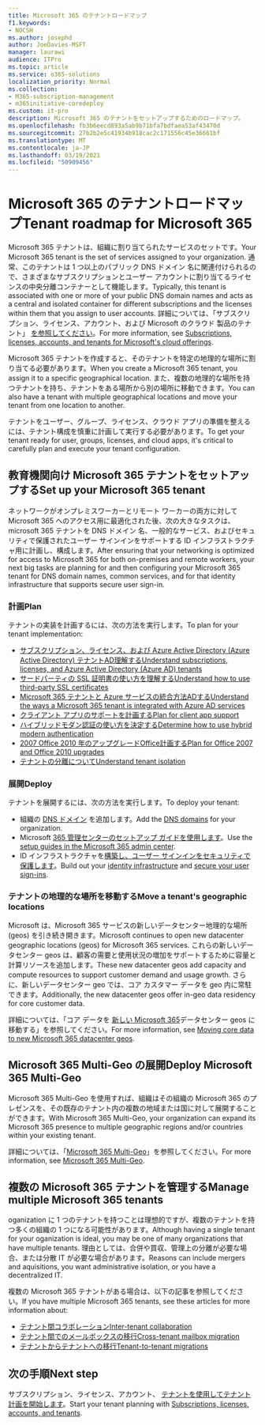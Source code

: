 ```yaml
---
title: Microsoft 365 のテナントロードマップ
f1.keywords:
- NOCSH
ms.author: josephd
author: JoeDavies-MSFT
manager: laurawi
audience: ITPro
ms.topic: article
ms.service: o365-solutions
localization_priority: Normal
ms.collection:
- M365-subscription-management
- m365initiative-coredeploy
ms.custom: it-pro
description: Microsoft 365 のテナントをセットアップするためのロードマップ。
ms.openlocfilehash: fb3b6eecd893a5ab9b71bfa7bdfaea53af43470d
ms.sourcegitcommit: 27b2b2e5c41934b918cac2c171556c45e36661bf
ms.translationtype: MT
ms.contentlocale: ja-JP
ms.lasthandoff: 03/19/2021
ms.locfileid: "50909456"
---
```

# <a name="tenant-roadmap-for-microsoft-365"></a><span data-ttu-id="b7fb6-103">Microsoft 365 のテナントロードマップ</span><span class="sxs-lookup"><span data-stu-id="b7fb6-103">Tenant roadmap for Microsoft 365</span></span>

<span data-ttu-id="b7fb6-104">Microsoft 365 テナントは、組織に割り当てられたサービスのセットです。</span><span class="sxs-lookup"><span data-stu-id="b7fb6-104">Your Microsoft 365 tenant is the set of services assigned to your organization.</span></span> <span data-ttu-id="b7fb6-105">通常、このテナントは 1 つ以上のパブリック DNS ドメイン 名に関連付けられるので、さまざまなサブスクリプションとユーザー アカウントに割り当てるライセンスの中央分離コンテナーとして機能します。</span><span class="sxs-lookup"><span data-stu-id="b7fb6-105">Typically, this tenant is associated with one or more of your public DNS domain names and acts as a central and isolated container for different subscriptions and the licenses within them that you assign to user accounts.</span></span> <span data-ttu-id="b7fb6-106">詳細については、「サブスクリプション、ライセンス、アカウント、および Microsoft のクラウド 製品のテナント」 [を参照してください](subscriptions-licenses-accounts-and-tenants-for-microsoft-cloud-offerings.md)。</span><span class="sxs-lookup"><span data-stu-id="b7fb6-106">For more information, see [Subscriptions, licenses, accounts, and tenants for Microsoft's cloud offerings](subscriptions-licenses-accounts-and-tenants-for-microsoft-cloud-offerings.md).</span></span>

<span data-ttu-id="b7fb6-107">Microsoft 365 テナントを作成すると、そのテナントを特定の地理的な場所に割り当てる必要があります。</span><span class="sxs-lookup"><span data-stu-id="b7fb6-107">When you create a Microsoft 365 tenant, you assign it to a specific geographical location.</span></span> <span data-ttu-id="b7fb6-108">また、複数の地理的な場所を持つテナントを持ち、テナントをある場所から別の場所に移動できます。</span><span class="sxs-lookup"><span data-stu-id="b7fb6-108">You can also have a tenant with multiple geographical locations and move your tenant from one location to another.</span></span>

<span data-ttu-id="b7fb6-109">テナントをユーザー、グループ、ライセンス、クラウド アプリの準備を整えるには、テナント構成を慎重に計画して実行する必要があります。</span><span class="sxs-lookup"><span data-stu-id="b7fb6-109">To get your tenant ready for user, groups, licenses, and cloud apps, it's critical to carefully plan and execute your tenant configuration.</span></span>

## <a name="set-up-your-microsoft-365-tenant"></a><span data-ttu-id="b7fb6-110">教育機関向け Microsoft 365 テナントをセットアップする</span><span class="sxs-lookup"><span data-stu-id="b7fb6-110">Set up your Microsoft 365 tenant</span></span>

<span data-ttu-id="b7fb6-111">ネットワークがオンプレミスワーカーとリモート ワーカーの両方に対して Microsoft 365 へのアクセス用に最適化された後、次の大きなタスクは、microsoft 365 テナントを DNS ドメイン 名、一般的なサービス、およびセキュリティで保護されたユーザー サインインをサポートする ID インフラストラクチャ用に計画し、構成します。</span><span class="sxs-lookup"><span data-stu-id="b7fb6-111">After ensuring that your networking is optimized for access to Microsoft 365 for both on-premises and remote workers, your next big tasks are planning for and then configuring your Microsoft 365 tenant for DNS domain names, common services, and for that identity infrastructure that supports secure user sign-in.</span></span>

### <a name="plan"></a><span data-ttu-id="b7fb6-112">計画</span><span class="sxs-lookup"><span data-stu-id="b7fb6-112">Plan</span></span>

<span data-ttu-id="b7fb6-113">テナントの実装を計画するには、次の方法を実行します。</span><span class="sxs-lookup"><span data-stu-id="b7fb6-113">To plan for your tenant implementation:</span></span>

- [<span data-ttu-id="b7fb6-114">サブスクリプション、ライセンス、および Azure Active Directory (Azure Active Directory) テナントAD理解する</span><span class="sxs-lookup"><span data-stu-id="b7fb6-114">Understand subscriptions, licenses, and Azure Active Directory (Azure AD) tenants</span></span>](subscriptions-licenses-accounts-and-tenants-for-microsoft-cloud-offerings.md)
- [<span data-ttu-id="b7fb6-115">サードパーティの SSL 証明書の使い方を理解する</span><span class="sxs-lookup"><span data-stu-id="b7fb6-115">Understand how to use third-party SSL certificates</span></span>](plan-for-third-party-ssl-certificates.md)
- [<span data-ttu-id="b7fb6-116">Microsoft 365 テナントと Azure サービスの統合方法ADする</span><span class="sxs-lookup"><span data-stu-id="b7fb6-116">Understand the ways a Microsoft 365 tenant is integrated with Azure AD services</span></span>](integrated-apps-and-azure-ads.md)
- [<span data-ttu-id="b7fb6-117">クライアント アプリのサポートを計画する</span><span class="sxs-lookup"><span data-stu-id="b7fb6-117">Plan for client app support</span></span>](microsoft-365-client-support-certificate-based-authentication.md)
- [<span data-ttu-id="b7fb6-118">ハイブリッドモダン認証の使い方を決定する</span><span class="sxs-lookup"><span data-stu-id="b7fb6-118">Determine how to use hybrid modern authentication</span></span>](hybrid-modern-auth-overview.md)
- [<span data-ttu-id="b7fb6-119">2007 Office 2010 年のアップグレードOffice計画する</span><span class="sxs-lookup"><span data-stu-id="b7fb6-119">Plan for Office 2007 and Office 2010 upgrades</span></span>](plan-upgrade-previous-versions-office.md)
- [<span data-ttu-id="b7fb6-120">テナントの分離について</span><span class="sxs-lookup"><span data-stu-id="b7fb6-120">Understand tenant isolation</span></span>](microsoft-365-tenant-isolation-overview.md)

### <a name="deploy"></a><span data-ttu-id="b7fb6-121">展開</span><span class="sxs-lookup"><span data-stu-id="b7fb6-121">Deploy</span></span>

<span data-ttu-id="b7fb6-122">テナントを展開するには、次の方法を実行します。</span><span class="sxs-lookup"><span data-stu-id="b7fb6-122">To deploy your tenant:</span></span> 

- <span data-ttu-id="b7fb6-123">組織の [DNS ドメイン](../admin/setup/add-domain.md) を追加します。</span><span class="sxs-lookup"><span data-stu-id="b7fb6-123">Add the [DNS domains](../admin/setup/add-domain.md) for your organization.</span></span>
- <span data-ttu-id="b7fb6-124">Microsoft [365 管理センターのセットアップ ガイドを使用します](setup-guides-for-microsoft-365.md)。</span><span class="sxs-lookup"><span data-stu-id="b7fb6-124">Use the [setup guides in the Microsoft 365 admin center](setup-guides-for-microsoft-365.md).</span></span>
- <span data-ttu-id="b7fb6-125">ID インフラストラクチャを[構築し、](identity-roadmap-microsoft-365.md)[ユーザー サインインをセキュリティで保護します](microsoft-365-secure-sign-in.md)。</span><span class="sxs-lookup"><span data-stu-id="b7fb6-125">Build out your [identity infrastructure](identity-roadmap-microsoft-365.md) and [secure your user sign-ins](microsoft-365-secure-sign-in.md).</span></span>

### <a name="move-a-tenants-geographic-locations"></a><span data-ttu-id="b7fb6-126">テナントの地理的な場所を移動する</span><span class="sxs-lookup"><span data-stu-id="b7fb6-126">Move a tenant's geographic locations</span></span>

<span data-ttu-id="b7fb6-127">Microsoft は、Microsoft 365 サービスの新しいデータセンター地理的な場所 (geos) を引き続き開きます。</span><span class="sxs-lookup"><span data-stu-id="b7fb6-127">Microsoft continues to open new datacenter geographic locations (geos) for Microsoft 365 services.</span></span> <span data-ttu-id="b7fb6-128">これらの新しいデータセンター geos は、顧客の需要と使用状況の増加をサポートするために容量と計算リソースを追加します。</span><span class="sxs-lookup"><span data-stu-id="b7fb6-128">These new datacenter geos add capacity and compute resources to support customer demand and usage growth.</span></span> <span data-ttu-id="b7fb6-129">さらに、新しいデータセンター geo では、コア カスタマー データを geo 内に常駐できます。</span><span class="sxs-lookup"><span data-stu-id="b7fb6-129">Additionally, the new datacenter geos offer in-geo data residency for core customer data.</span></span>

<span data-ttu-id="b7fb6-130">詳細については、「コア データを [新しい Microsoft 365](moving-data-to-new-datacenter-geos.md)データセンター geos に移動する」を参照してください。</span><span class="sxs-lookup"><span data-stu-id="b7fb6-130">For more information, see [Moving core data to new Microsoft 365 datacenter geos](moving-data-to-new-datacenter-geos.md).</span></span>


## <a name="deploy-microsoft-365-multi-geo"></a><span data-ttu-id="b7fb6-131">Microsoft 365 Multi-Geo の展開</span><span class="sxs-lookup"><span data-stu-id="b7fb6-131">Deploy Microsoft 365 Multi-Geo</span></span>

<span data-ttu-id="b7fb6-132">Microsoft 365 Multi-Geo を使用すれば、組織はその組織の Microsoft 365 のプレゼンスを、その既存のテナント内の複数の地域または国に対して展開することができます。</span><span class="sxs-lookup"><span data-stu-id="b7fb6-132">With Microsoft 365 Multi-Geo, your organization can expand its Microsoft 365 presence to multiple geographic regions and/or countries within your existing tenant.</span></span>

<span data-ttu-id="b7fb6-133">詳細については、「[Microsoft 365 Multi-Geo](microsoft-365-multi-geo.md)」を参照してください。</span><span class="sxs-lookup"><span data-stu-id="b7fb6-133">For more information, see [Microsoft 365 Multi-Geo](microsoft-365-multi-geo.md).</span></span>

## <a name="manage-multiple-microsoft-365-tenants"></a><span data-ttu-id="b7fb6-134">複数の Microsoft 365 テナントを管理する</span><span class="sxs-lookup"><span data-stu-id="b7fb6-134">Manage multiple Microsoft 365 tenants</span></span> 

<span data-ttu-id="b7fb6-135">oganization に 1 つのテナントを持つことは理想的ですが、複数のテナントを持つ多くの組織の 1 つになる可能性があります。</span><span class="sxs-lookup"><span data-stu-id="b7fb6-135">Although having a single tenant for your oganization is ideal, you may be one of many organizations that have multiple tenants.</span></span> <span data-ttu-id="b7fb6-136">理由としては、合併や買収、管理上の分離が必要な場合、または分散 IT が必要な場合があります。</span><span class="sxs-lookup"><span data-stu-id="b7fb6-136">Reasons can include mergers and aquisitions, you want administrative isolation, or you have a decentralized IT.</span></span>

<span data-ttu-id="b7fb6-137">複数の Microsoft 365 テナントがある場合は、以下の記事を参照してください。</span><span class="sxs-lookup"><span data-stu-id="b7fb6-137">If you have multiple Microsoft 365 tenants, see these articles for more information about:</span></span>

- [<span data-ttu-id="b7fb6-138">テナント間コラボレーション</span><span class="sxs-lookup"><span data-stu-id="b7fb6-138">Inter-tenant collaboration</span></span>](microsoft-365-inter-tenant-collaboration.md)
- [<span data-ttu-id="b7fb6-139">テナント間でのメールボックスの移行</span><span class="sxs-lookup"><span data-stu-id="b7fb6-139">Cross-tenant mailbox migration</span></span>](cross-tenant-mailbox-migration.md)
- [<span data-ttu-id="b7fb6-140">テナントからテナントへの移行</span><span class="sxs-lookup"><span data-stu-id="b7fb6-140">Tenant-to-tenant migrations</span></span>](microsoft-365-tenant-to-tenant-migrations.md)

## <a name="next-step"></a><span data-ttu-id="b7fb6-141">次の手順</span><span class="sxs-lookup"><span data-stu-id="b7fb6-141">Next step</span></span>

<span data-ttu-id="b7fb6-142">サブスクリプション、ライセンス、アカウント、 [テナントを使用してテナント計画を開始します](subscriptions-licenses-accounts-and-tenants-for-microsoft-cloud-offerings.md)。</span><span class="sxs-lookup"><span data-stu-id="b7fb6-142">Start your tenant planning with [Subscriptions, licenses, accounts, and tenants](subscriptions-licenses-accounts-and-tenants-for-microsoft-cloud-offerings.md).</span></span>